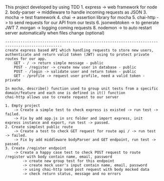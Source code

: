 This project developed by using TDD 
    1. express -> web framework for node
    2. body-parser -> middleware to handle incoming requests as JSON
    3. mocha -> test framework
    4. chai -> assertion library for mocha
    5. chai-http -> to send requests for our API from our tests
    6. jsonwebtoken -> to generate JWT
    7. morgan -> logging coming requests
    8. nodemon -> to auto restart server automatically when files change (optional)

    ------------------------------------------------------------------------------------------------
    create express based API which handling requests to store new users, authenticate and return valid token (JWT) using to protect private routes for our app.
        GET - / -> return simple message - public
        POST - /register -> create new user in database - public
        POST - /login -> validate user and return token - public
        GET - /profile -> request user profile, need a valid token - private
    
    In mocha, describe() function used to group unit tests from a specific domain/feature and each one is defined in it() function
    chai-http allows use to create request to our server

    1. Empty project 
        -> Create a simple test to check express is existed -> run test -> failed.
        -> Fix by add app.js in src folder and import express, init express instance and export, run test -> passed.
    2. Create simplest public route
        -> Create a test to check GET request for route api / -> run test -> failed.
        -> Fix by add middleware bodyParser and GET endpoint, run test -> passed.
    3. Create /register endpoint
        -> Create a happy case test to check POST request to route /register with body contain name, email, password
            -> create new group test for this endpoint
            -> create mock user's input contain name, email, password
            -> using chai-http send post request with body mocked data
            -> check return status, message and no errors